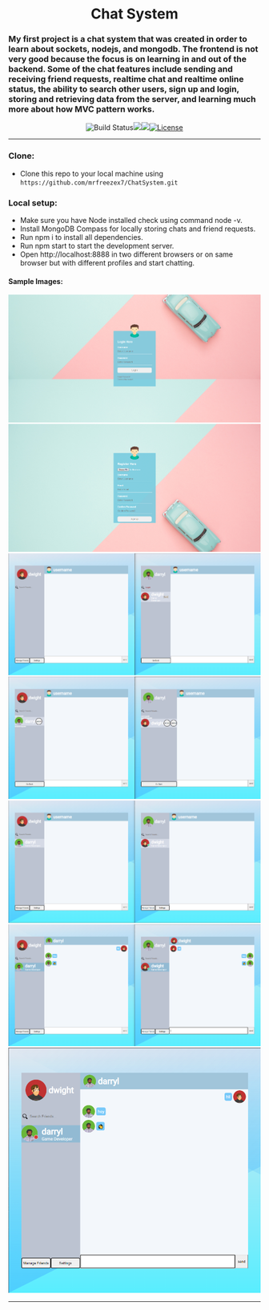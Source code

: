 <h1 align="center">Chat System</h1>
<h3 align="left">My first project is a chat system that was created in order to learn about sockets, nodejs, and mongodb. The frontend is not very good because the focus is on learning in and out of the backend. Some of the chat features include sending and receiving friend requests, realtime chat and realtime online status, the ability to search other users, sign up and login, storing and retrieving data from the server, and learning much more about how MVC pattern works.</h3>
<div align="center">

![Build Status](http://img.shields.io/travis/badges/badgerbadgerbadger.svg?style=flat-square)![](https://img.shields.io/github/repo-size/mrfreezex7/ChatSystem)![](https://img.shields.io/github/last-commit/mrfreezex7/ChatSystem)[![License](http://img.shields.io/:license-mit-blue.svg?style=flat-square)](http://badges.mit-license.org)

---
</div>


### Clone:
- Clone this repo to your local machine using `https://github.com/mrfreezex7/ChatSystem.git`

### Local setup:
- Make sure you have Node installed check using command node -v.
- Install MongoDB Compass for locally storing chats and friend requests.
- Run npm i to install all dependencies.
- Run npm start to start the development server.
- Open http://localhost:8888 in two different browsers or on same browser but with different profiles and start chatting.

#### Sample Images:

![Image 1](https://github.com/mrfreezex7/ChatSystem/blob/master/sample/ref1.png) ![Image 2](https://github.com/mrfreezex7/ChatSystem/blob/master/sample/ref2.png) ![Image 3](https://github.com/mrfreezex7/ChatSystem/blob/master/sample/ref3.png) ![Image 4](https://github.com/mrfreezex7/ChatSystem/blob/master/sample/ref4.png) ![Image 5](https://github.com/mrfreezex7/ChatSystem/blob/master/sample/ref5.png) ![Image 7](https://github.com/mrfreezex7/ChatSystem/blob/master/sample/ref7.png) ![Image 8](https://github.com/mrfreezex7/ChatSystem/blob/master/sample/ref8.png) 



---

